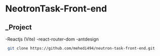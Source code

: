 # NeotronTask-Front-end 
## _Project 
-Reactjs (Vite)
-react-router-dom
-antdesign


```sh
 git clone https://github.com/mehedi494/neutron-task-front-end.git
```


